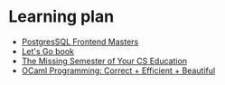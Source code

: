 # Learning plan

* [PostgresSQL Frontend Masters](https://frontendmasters.com/courses/sql/)
* [Let's Go book](https://lets-go.alexedwards.net/)
* [The Missing Semester of Your CS Education](https://missing.csail.mit.edu/)
* [OCaml Programming: Correct + Efficient + Beautiful](https://cs3110.github.io/textbook/cover.html)
